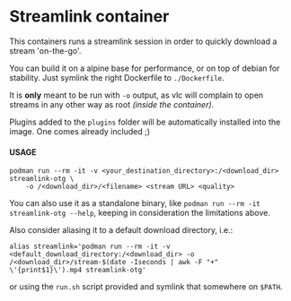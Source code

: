 # Streamlink container

This containers runs a streamlink session in order to quickly download a stream 'on-the-go'.

You can build it on a alpine base for performance, or on top of debian for stability. Just symlink the right Dockerfile to `./Dockerfile`.

It is **only** meant to be run with `-o` output, as vlc will complain to open streams in any other way as root _(inside the container)_.

Plugins added to the `plugins` folder will be automatically installed into the image. One comes already included ;)

#### USAGE
```
podman run --rm -it -v <your_destination_directory>:/<download_dir> streamlink-otg \
	-o /<download_dir>/<filename> <stream URL> <quality>
```

You can also use it as a standalone binary, like `podman run --rm -it streamlink-otg --help`, keeping in consideration the limitations above.

Also consider aliasing it to a default download directory, i.e.:
```
alias streamlink='podman run --rm -it -v <default_download_directory:/<download_dir> -o /<download_dir>/stream-$(date -Iseconds | awk -F "+" \'{print$1}\').mp4 streamlink-otg'
```
or using the `run.sh` script provided and symlink that somewhere on `$PATH`.
